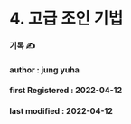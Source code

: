 # 4. 고급 조인 기법

**기록 ✍️**

#### author : jung yuha

#### **first Registered : 2022-04-12**

#### last modified : **2022-04-12**
